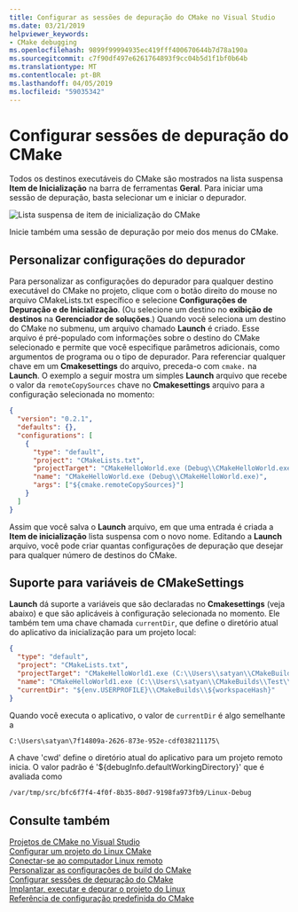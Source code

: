 ```yaml
---
title: Configurar as sessões de depuração do CMake no Visual Studio
ms.date: 03/21/2019
helpviewer_keywords:
- CMake debugging
ms.openlocfilehash: 9899f99994935ec419fff400670644b7d78a190a
ms.sourcegitcommit: c7f90df497e6261764893f9cc04b5d1f1bf0b64b
ms.translationtype: MT
ms.contentlocale: pt-BR
ms.lasthandoff: 04/05/2019
ms.locfileid: "59035342"
---
```

# <a name="configure-cmake-debugging-sessions"></a>Configurar sessões de depuração do CMake

Todos os destinos executáveis do CMake são mostrados na lista suspensa **Item de Inicialização** na barra de ferramentas **Geral**. Para iniciar uma sessão de depuração, basta selecionar um e iniciar o depurador.

![Lista suspensa de item de inicialização do CMake](media/cmake-startup-item-dropdown.png "CMake startup item dropdown")

Inicie também uma sessão de depuração por meio dos menus do CMake.

## <a name="customize-debugger-settings"></a>Personalizar configurações do depurador

Para personalizar as configurações do depurador para qualquer destino executável do CMake no projeto, clique com o botão direito do mouse no arquivo CMakeLists.txt específico e selecione **Configurações de Depuração e de Inicialização**. (Ou selecione um destino no **exibição de destinos** na **Gerenciador de soluções**.) Quando você seleciona um destino do CMake no submenu, um arquivo chamado **Launch** é criado. Esse arquivo é pré-populado com informações sobre o destino do CMake selecionado e permite que você especifique parâmetros adicionais, como argumentos de programa ou o tipo de depurador. Para referenciar qualquer chave em um **Cmakesettings** do arquivo, preceda-o com `cmake.` na **Launch**. O exemplo a seguir mostra um simples **Launch** arquivo que recebe o valor da `remoteCopySources` chave no **Cmakesettings** arquivo para a configuração selecionada no momento:

```json
{
  "version": "0.2.1",
  "defaults": {},
  "configurations": [
    {
      "type": "default",
      "project": "CMakeLists.txt",
      "projectTarget": "CMakeHelloWorld.exe (Debug\\CMakeHelloWorld.exe)",
      "name": "CMakeHelloWorld.exe (Debug\\CMakeHelloWorld.exe)",
      "args": ["${cmake.remoteCopySources}"]
    }
  ]
}
```

Assim que você salva o **Launch** arquivo, em que uma entrada é criada a **Item de inicialização** lista suspensa com o novo nome. Editando a **Launch** arquivo, você pode criar quantas configurações de depuração que desejar para qualquer número de destinos do CMake.

## <a name="support-for-cmakesettings-variables"></a>Suporte para variáveis de CMakeSettings

 **Launch** dá suporte a variáveis que são declaradas no **Cmakesettings** (veja abaixo) e que são aplicáveis à configuração selecionada no momento. Ele também tem uma chave chamada `currentDir`, que define o diretório atual do aplicativo da inicialização para um projeto local:

```json
{
  "type": "default",
  "project": "CMakeLists.txt",
  "projectTarget": "CMakeHelloWorld1.exe (C:\\Users\\satyan\\CMakeBuilds\\Test\\Debug\\CMakeHelloWorld1.exe)",
  "name": "CMakeHelloWorld1.exe (C:\\Users\\satyan\\CMakeBuilds\\Test\\Debug\\CMakeHelloWorld1.exe)",
  "currentDir": "${env.USERPROFILE}\\CMakeBuilds\\${workspaceHash}"
}
```

Quando você executa o aplicativo, o valor de `currentDir` é algo semelhante a

```cmd
C:\Users\satyan\7f14809a-2626-873e-952e-cdf038211175\
```

A chave 'cwd' define o diretório atual do aplicativo para um projeto remoto inicia. O valor padrão é '${debugInfo.defaultWorkingDirectory}' que é avaliada como 

```cmd
/var/tmp/src/bfc6f7f4-4f0f-8b35-80d7-9198fa973fb9/Linux-Debug
```

## <a name="see-also"></a>Consulte também

[Projetos de CMake no Visual Studio](cmake-projects-in-visual-studio.md)<br/>
[Configurar um projeto do Linux CMake](../linux/cmake-linux-project.md)<br/>
[Conectar-se ao computador Linux remoto](../linux/connect-to-your-remote-linux-computer.md)<br/>
[Personalizar as configurações de build do CMake](customize-cmake-settings.md)<br/>
[Configurar sessões de depuração do CMake](configure-cmake-debugging-sessions.md)<br/>
[Implantar, executar e depurar o projeto do Linux](../linux/deploy-run-and-debug-your-linux-project.md)<br/>
[Referência de configuração predefinida do CMake](cmake-predefined-configuration-reference.md)<br/>
